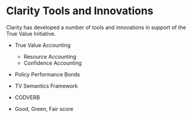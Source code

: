 # Clarity Tools and Innovations

Clarity has developed a number of tools and innovations in support of the True Value Initiative.

* True Value Accounting
  * Resource Accounting
  * Confidence Accounting

* Policy Performance Bonds
* TV Semantics Framework
* CODVERB
* Good, Green, Fair score



